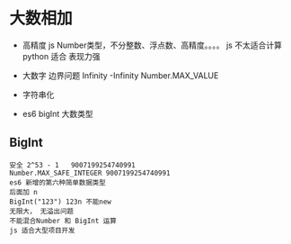 # 大数相加

- 高精度
    js Number类型，不分整数、浮点数、高精度。。。。
    js 不太适合计算 python 适合
    表现力强
- 大数字
    边界问题
    Infinity
    -Infinity
    Number.MAX_VALUE 

- 字符串化
    

- es6 bigInt 大数类型
## BigInt
    安全 2^53 - 1   9007199254740991
    Number.MAX_SAFE_INTEGER 9007199254740991
    es6 新增的第六种简单数据类型
    后面加 n
    BigInt("123") 123n 不能new
    无限大， 无溢出问题
    不能混合Number 和 BigInt 运算
    js 适合大型项目开发